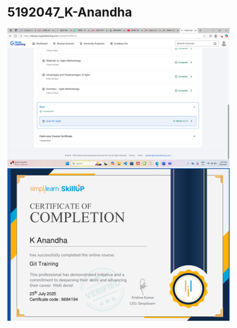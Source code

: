 # 5192047_K-Anandha
![SDLC Course Completion Screenshot](SDLC-Course_Completion.png)
![GIT Course Completion Certificate](5192047_K-Anandha_Git_Completion_Certificate.png)
